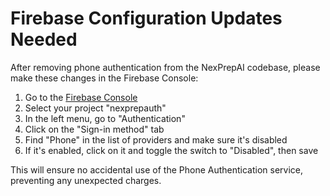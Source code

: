# Firebase Configuration Updates Needed

After removing phone authentication from the NexPrepAI codebase, please make these changes in the Firebase Console:

1. Go to the [Firebase Console](https://console.firebase.google.com/)
2. Select your project "nexprepauth"
3. In the left menu, go to "Authentication"
4. Click on the "Sign-in method" tab
5. Find "Phone" in the list of providers and make sure it's disabled
6. If it's enabled, click on it and toggle the switch to "Disabled", then save

This will ensure no accidental use of the Phone Authentication service, preventing any unexpected charges.
